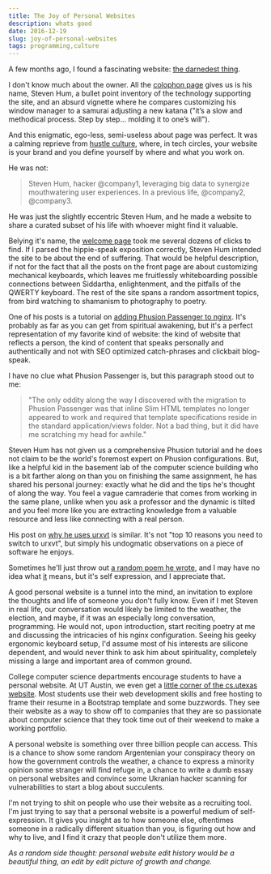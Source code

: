 ```yaml
---
title: The Joy of Personal Websites
description: whats good
date: 2016-12-19
slug: joy-of-personal-websites
tags: programming,culture
---
```


A few months ago, I found a fascinating website: [the darnedest thing](http://thedarnedestthing.com/the%20darnedest%20thing).

I don't know much about the owner. All the [colophon page](http://thedarnedestthing.com/colophon) gives us is his name, Steven Hum, a bullet point inventory of the technology supporting the site, and an absurd vignette where he compares customizing his window manager to a samurai adjusting a new katana ("it’s a slow and methodical process. Step by step... molding it to one’s will").

And this enigmatic, ego-less, semi-useless about page was perfect. It was a calming reprieve from [hustle culture](https://twitter.com/nytimes/status/1089270531306721280), where, in tech circles, your website is your brand and you define yourself by where and what you work on.

He was not:

> Steven Hum, hacker @company1, leveraging big data to synergize mouthwatering user experiences. In a previous life, @company2, @company3.

He was just the slightly eccentric Steven Hum, and he made a website to share a curated subset of his life with whoever might find it valuable.

Belying it's name, the [welcome page](http://thedarnedestthing.com/welcome) took me several dozens of clicks to find. If I parsed the hippie-speak exposition correctly, Steven Hum intended the site to be about the end of suffering. That would be helpful description, if not for the fact that all the posts on the front page are about customizing mechanical keyboards, which leaves me fruitlessly whiteboarding possible connections between Siddartha, enlightenment, and the pitfalls of the QWERTY keyboard. The rest of the site spans a random assortment topics, from bird watching to shamanism to photography to poetry.

One of his posts is a tutorial on [adding Phusion Passenger to nginx](http://thedarnedestthing.com/nginx%20passenger). It's probably as far as you can get from spiritual awakening, but it's a perfect representation of my favorite kind of website: the kind of website that reflects a person, the kind of content that speaks personally and authentically and not with SEO optimized catch-phrases and clickbait blog-speak.

I have no clue what Phusion Passenger is, but this paragraph stood out to me:

> "The only oddity along the way I discovered with the migration to Phusion Passenger was that inline Slim HTML templates no longer appeared to work and required that template specifications reside in the standard application/views folder. Not a bad thing, but it did have me scratching my head for awhile."

Steven Hum has not given us a comprehensive Phusion tutorial and he does not claim to be the world's foremost expert on Phusion configurations. But, like a helpful kid in the basement lab of the computer science building who is a bit farther along on than you on finishing the same assignment, he has shared his personal journey: exactly what he did and the tips he's thought of along the way. You feel a vague camraderie that comes from working in the same plane, unlike when you ask a professor and the dynamic is tilted and you feel more like you are extracting knowledge from a valuable resource and less like connecting with a real person.

His post on [why he uses urxvt](http://thedarnedestthing.com/urxvt) is similar. It's not "top 10 reasons you need to switch to urxvt", but simply his undogmatic observations on a piece of software he enjoys.

Sometimes he'll just throw out [a random poem he wrote](http://thedarnedestthing.com/unified%20chakra%20invocation), and I may have no idea what [it](http://thedarnedestthing.com/about%20healing) means, but it's self expression, and I appreciate that.

A good personal website is a tunnel into the mind, an invitation to explore the thoughts and life of someone you don't fully know. Even if I met Steven in real life, our conversation would likely be limited to the weather, the election, and maybe, if it was an especially long conversation, programming. He would not, upon introduction, start reciting poetry at me and discussing the intricacies of his nginx configuration. Seeing his geeky ergonomic keyboard setup, I'd assume most of his interests are silicone dependent, and would never think to ask him about spirituality, completely missing a large and important area of common ground.

College computer science departments encourage students to have a personal website. At UT Austin, we even get a [little corner of the cs.utexas website](https://www.cs.utexas.edu/~karthik/). Most students use their web development skills and free hosting to frame their resume in a Bootstrap template and some buzzwords. They see their website as a way to show off to companies that they are so passionate about computer science that they took time out of their weekend to make a working portfolio.

A personal website is something over three billion people can access. This is a chance to show some random Argentenian your conspiracy theory on how the government controls the weather, a chance to express a minority opinion some stranger will find refuge in, a chance to write a dumb essay on personal websites and convince some Ukranian hacker scanning for vulnerabilities to start a blog about succulents.

I'm not trying to shit on people who use their website as a recruiting tool. I'm just trying to say that a personal website is a powerful medium of self-expression. It gives you insight as to how someone else, oftentimes someone in a radically different situation than you, is figuring out how and why to live, and I find it crazy that people don't utilize them more.

_As a random side thought: personal website edit history would be a beautiful thing, an edit by edit picture of growth and change._
